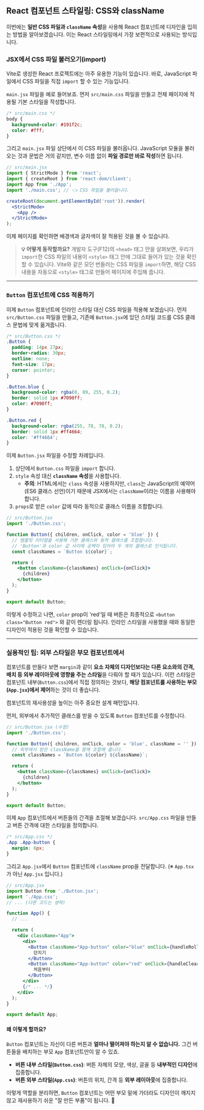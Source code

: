 ## React 컴포넌트 스타일링: CSS와 className

이번에는 **일반 CSS 파일과 `className` 속성**을 사용해 React 컴포넌트에 디자인을 입히는 방법을 알아보겠습니다. 이는 React 스타일링에서 가장 보편적으로 사용되는 방식입니다.

### JSX에서 CSS 파일 불러오기(import)

Vite로 생성한 React 프로젝트에는 아주 유용한 기능이 있습니다. 바로, JavaScript 파일에서 CSS 파일을 직접 `import` 할 수 있는 기능입니다.

`main.jsx` 파일을 예로 들어보죠. 먼저 `src/main.css` 파일을 만들고 전체 페이지에 적용될 기본 스타일을 작성합니다.

```css
/* src/main.css */
body {
  background-color: #191f2c;
  color: #fff;
}
```

그리고 `main.jsx` 파일 상단에서 이 CSS 파일을 불러옵니다. JavaScript 모듈을 불러오는 것과 문법은 거의 같지만, 변수 이름 없이 **파일 경로만 바로 작성**하면 됩니다.

```jsx
// src/main.jsx
import { StrictMode } from 'react';
import { createRoot } from 'react-dom/client';
import App from './App';
import './main.css'; // 👈 CSS 파일을 불러옵니다.

createRoot(document.getElementById('root')).render(
  <StrictMode>
    <App />
  </StrictMode>
);
```

이제 페이지를 확인하면 배경색과 글자색이 잘 적용된 것을 볼 수 있습니다.

> **💡 어떻게 동작할까요?**
> 개발자 도구(F12)의 `<head>` 태그 안을 살펴보면, 우리가 `import`한 CSS 파일의 내용이 `<style>` 태그 안에 그대로 들어가 있는 것을 확인할 수 있습니다. Vite와 같은 모던 번들러는 CSS 파일을 `import`하면, 해당 CSS 내용을 자동으로 `<style>` 태그로 만들어 페이지에 주입해 줍니다.

---

### `Button` 컴포넌트에 CSS 적용하기

이제 `Button` 컴포넌트에 인라인 스타일 대신 CSS 파일을 적용해 보겠습니다. 먼저 `src/Button.css` 파일을 만들고, 기존에 `Button.jsx`에 있던 스타일 코드를 CSS 클래스 문법에 맞게 옮겨줍니다.

```css
/* src/Button.css */
.Button {
  padding: 14px 27px;
  border-radius: 30px;
  outline: none;
  font-size: 17px;
  cursor: pointer;
}

.Button.blue {
  background-color: rgba(0, 89, 255, 0.2);
  border: solid 1px #7090ff;
  color: #7090ff;
}

.Button.red {
  background-color: rgba(255, 78, 78, 0.2);
  border: solid 1px #ff4664;
  color: '#ff4664';
}
```

이제 `Button.jsx` 파일을 수정할 차례입니다.

1.  상단에서 `Button.css` 파일을 `import` 합니다.
2.  `style` 속성 대신 **`className` 속성**을 사용합니다.
    - **주의**: HTML에서는 `class` 속성을 사용하지만, `class`는 JavaScript의 예약어(ES6 클래스 선언)이기 때문에 JSX에서는 `className`이라는 이름을 사용해야 합니다.
3.  `props`로 받은 `color` 값에 따라 동적으로 클래스 이름을 조합합니다.

<!-- end list -->

```jsx
// src/Button.jsx
import './Button.css';

function Button({ children, onClick, color = 'blue' }) {
  // 템플릿 리터럴을 사용해 기본 클래스와 동적 클래스를 조합합니다.
  // 'Button'과 color 값 사이에 공백이 있어야 두 개의 클래스로 인식됩니다.
  const classNames = `Button ${color}`;

  return (
    <button className={classNames} onClick={onClick}>
      {children}
    </button>
  );
}

export default Button;
```

이렇게 수정하고 나면, `color` prop이 'red'일 때 버튼은 최종적으로 `<button class="Button red">` 와 같이 렌더링 됩니다. 인라인 스타일을 사용했을 때와 동일한 디자인이 적용된 것을 확인할 수 있습니다.

---

### 실용적인 팁: 외부 스타일은 부모 컴포넌트에서

컴포넌트를 만들다 보면 `margin`과 같이 **요소 자체의 디자인보다는 다른 요소와의 간격, 배치 등 외부 레이아웃에 영향을 주는 스타일**을 다뤄야 할 때가 있습니다. 이런 스타일은 컴포넌트 내부(`Button.css`)에서 직접 정의하는 것보다, **해당 컴포넌트를 사용하는 부모(`App.jsx`)에서 제어**하는 것이 더 좋습니다.

컴포넌트의 재사용성을 높이는 아주 중요한 설계 패턴입니다.

먼저, 외부에서 추가적인 클래스를 받을 수 있도록 `Button` 컴포넌트를 수정합니다.

```jsx
// src/Button.jsx (수정)
import './Button.css';

function Button({ children, onClick, color = 'blue', className = '' }) {
  // 외부에서 받은 className을 함께 조합해 줍니다.
  const classNames = `Button ${color} ${className}`;

  return (
    <button className={classNames} onClick={onClick}>
      {children}
    </button>
  );
}

export default Button;
```

이제 `App` 컴포넌트에서 버튼들의 간격을 조절해 보겠습니다. `src/App.css` 파일을 만들고 버튼 간격에 대한 스타일을 정의합니다.

```css
/* src/App.css */
.App .App-button {
  margin: 6px;
}
```

그리고 `App.jsx`에서 `Button` 컴포넌트에 `className` prop을 전달합니다. (※ `App.tsx`가 아닌 `App.jsx` 입니다.)

```jsx
// src/App.jsx
import Button from './Button.jsx';
import './App.css';
// ... (다른 코드는 생략)

function App() {
  // ...

  return (
    <div className="App">
      <div>
        <Button className="App-button" color="blue" onClick={handleRollClick}>
          던지기
        </Button>
        <Button className="App-button" color="red" onClick={handleClearClick}>
          처음부터
        </Button>
      </div>
      {/* ... */}
    </div>
  );
}

export default App;
```

#### 왜 이렇게 할까요?

`Button` 컴포넌트는 자신이 다른 버튼과 **얼마나 떨어져야 하는지 알 수 없습니다.** 그건 버튼들을 배치하는 부모 `App` 컴포넌트만이 알 수 있죠.

- **버튼 내부 스타일(`Button.css`)**: 버튼 자체의 모양, 색상, 글꼴 등 **내부적인 디자인**에 집중합니다.
- **버튼 외부 스타일(`App.css`)**: 버튼의 위치, 간격 등 **외부 레이아웃**에 집중합니다.

이렇게 역할을 분리하면, `Button` 컴포넌트는 어떤 부모 밑에 가더라도 디자인이 깨지지 않고 재사용하기 쉬운 "잘 만든 부품"이 됩니다. 🧱

